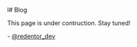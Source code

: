 l# Blog

This page is under contruction. Stay tuned!

\- [@redentor_dev](https://x.com/redentor_dev)

